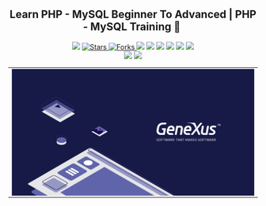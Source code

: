 
<h2 align="center"> Learn PHP - MySQL Beginner To Advanced | PHP - MySQL Training 🐘&nbsp;</h2>

<p align="center">
  
   </a>
    <img src="https://img.shields.io/github/languages/top/brian-emarquez/genexus-training?color=red">
  </a>
  <a href="https://github.com/rian-emarquez/genexus-training/stargazers">
    <img src="https://img.shields.io/github/stars/rian-emarquez/genexus-training.svg?style=flat" alt="Stars">
  </a>
  <a href="https://github.com/rian-emarquez/genexus-training/network">
    <img src="https://img.shields.io/github/forks/rian-emarquez/genexus-training.svg?style=flat" alt="Forks">
  </a>
    <img src="https://img.shields.io/github/v/tag/Brian-emarquez/genexus-training?color=gren&label=Version&logo=php">
    <img src="https://img.shields.io/github/v/tag/Brian-emarquez/genexus-training?color=red&label=Version&logo=php">
  </a>
  
  </a>
    <img src="https://img.shields.io/github/languages/code-size/Brian-emarquez/genexus-training">
  </a>
  
  </a>
    <img src="https://img.shields.io/github/downloads/Brian-emarquez/genexus-training/total?color=violet">
    <img src="https://img.shields.io/github/downloads/Brian-emarquez/genexus-training/total?color=green">
  </a>
   </a>
   <a href="https://github.com/Brian-emarquez/genexus-training/network">
    <img src="https://img.shields.io/badge/Plataform-Windows-blue">
  </a><br>
   <img src="https://img.shields.io/github/last-commit/Brian-emarquez/genexus-training?color=darkrose&style=for-the-badge">
  <img src="https://img.shields.io/github/languages/count/Brian-emarquez/genexus-training?style=for-the-badge">
</P>

  
<table align="center">
  <tr>
    <td align="center" style="padding=0;width=50%;">
      <img align="center" style="padding=0;" src="./assets/GeneXus.png" />
    </td>
  </tr>
</table>